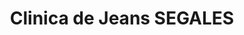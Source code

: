 ---
title: "Clinica de Jeans SEGALES"
url: /ciudad-satelite/clinica-de-jeans-segales/
shop: sastre
---